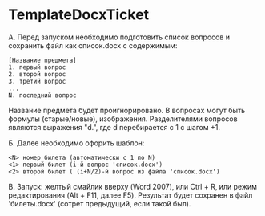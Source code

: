 # TemplateDocxTicket

А. Перед запуском необходимо подготовить список вопросов и сохранить файл как список.docx с содержимым:

    [Название предмета]
    1. первый вопрос
    2. второй вопрос
    3. третий вопрос
    ...
    N. последний вопрос

Название предмета будет проигнорировано. В вопросах могут быть формулы (старые/новые), изображения. Разделителями вопросов являются выражения "d.", где d перебирается с 1 с шагом +1.

Б. Далее необходимо офорить шаблон:

    <N> номер билета (автоматически с 1 по N)
    <1> первый билет (i-й вопрос 'список.docx')
    <2> второй билет ( (i+N/2)-й вопрос из файла 'список.docx')

В. Запуск: желтый смайлик вверху (Word 2007), или Ctrl + R, или режим редактирования (Alt + F11, далее F5). Результат будет сохранен в файл 'билеты.docx' (сотрет предыдущий, если такой был).
